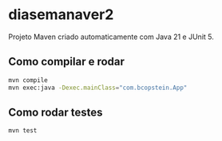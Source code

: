 # diasemanaver2

Projeto Maven criado automaticamente com Java 21 e JUnit 5.

## Como compilar e rodar

```bash
mvn compile
mvn exec:java -Dexec.mainClass="com.bcopstein.App"
```

## Como rodar testes

```bash
mvn test
```

